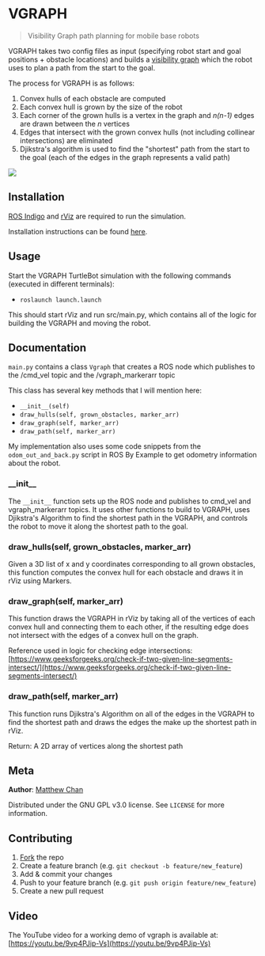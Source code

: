 # VGRAPH
> Visibility Graph path planning for mobile base robots

VGRAPH takes two config files as input (specifying robot start and goal positions + obstacle locations) and builds a [visibility graph](https://en.wikipedia.org/wiki/Visibility_graph) which the robot uses to plan a path from the start to the goal.

The process for VGRAPH is as follows:
1. Convex hulls of each obstacle are computed
2. Each convex hull is grown by the size of the robot
3. Each corner of the grown hulls is a vertex in the graph and *n(n-1)* edges are drawn between the *n* vertices
4. Edges that intersect with the grown convex hulls (not including collinear intersections) are eliminated
5. Djikstra's algorithm is used to find the "shortest" path from the start to the goal (each of the edges in the graph represents a valid path)

![](etc/screencap.gif)

## Installation

[ROS Indigo](http://wiki.ros.org/indigo) and [rViz](http://wiki.ros.org/rviz) are required to run the simulation.

Installation instructions can be found [here](http://wiki.ros.org/indigo/Installation/Ubuntu).

## Usage

Start the VGRAPH TurtleBot simulation with the following commands (executed in different terminals):

* `roslaunch launch.launch`

This should start rViz and run src/main.py, which contains all of the logic for building the VGRAPH and moving the robot.

## Documentation 

`main.py` contains a class `Vgraph` that creates a ROS node which publishes to the /cmd\_vel topic and the /vgraph\_markerarr topic

This class has several key methods that I will mention here:

* `__init__(self)`
* `draw_hulls(self, grown_obstacles, marker_arr)`
* `draw_graph(self, marker_arr)`
* `draw_path(self, marker_arr)`

My implementation also uses some code snippets from the `odom_out_and_back.py` script in ROS By Example to get odometry information about the robot.

### \_\_init\_\_

The `__init__` function sets up the ROS node and publishes to cmd\_vel and vgraph\_markerarr topics. It uses other functions to build to VGRAPH, uses Djikstra's Algorithm to find the shortest path in the VGRAPH, and controls the robot to move it along the shortest path to the goal.

### draw\_hulls(self, grown\_obstacles, marker\_arr)

Given a 3D list of x and y coordinates corresponding to all grown obstacles, this function computes the convex hull for each obstacle and draws it in rViz using Markers.

### draw\_graph(self, marker\_arr)

This function draws the VGRAPH in rViz by taking all of the vertices of each convex hull and connecting them to each other, if the resulting edge does not intersect with the edges of a convex hull on the graph.	

Reference used in logic for checking edge intersections: [https://www.geeksforgeeks.org/check-if-two-given-line-segments-intersect/](https://www.geeksforgeeks.org/check-if-two-given-line-segments-intersect/)

### draw\_path(self, marker\_arr)

This function runs Djikstra's Algorithm on all of the edges in the VGRAPH to find the shortest path and draws the edges the make up the shortest path in rViz.

Return: A 2D array of vertices along the shortest path

## Meta

**Author**: [Matthew Chan](https://github.com/matthewachan)

Distributed under the GNU GPL v3.0 license. See ``LICENSE`` for more information.

## Contributing

1. [Fork](https://github.com/matthewachan/vgraph/fork) the repo
2. Create a feature branch (e.g. `git checkout -b feature/new_feature`)
3. Add & commit your changes
4. Push to your feature branch (e.g. `git push origin feature/new_feature`)
5. Create a new pull request

## Video

The YouTube video for a working demo of vgraph is available at: [https://youtu.be/9vp4PJip-Vs](https://youtu.be/9vp4PJip-Vs)
